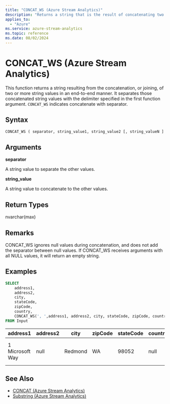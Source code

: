 ```yaml
---
title: "CONCAT_WS (Azure Stream Analytics)"
description: "Returns a string that is the result of concatenating two or more string values with a specified delimiter."
applies_to:
  - "Azure"
ms.service: azure-stream-analytics
ms.topic: reference
ms.date: 08/02/2024
---
```


# CONCAT_WS (Azure Stream Analytics)

This function returns a string resulting from the concatenation, or joining, of two or more string values in an end-to-end manner. It separates those concatenated string values with the delimiter specified in the first function argument. `CONCAT_WS` indicates concatenate with separator.

## Syntax

```SQL
CONCAT_WS ( separator, string_value1, string_value2 [, string_valueN ] )
```

## Arguments

**separator**

A string value to separate the other values.

**string_value**

A string value to concatenate to the other values.

## Return Types

nvarchar(max)

## Remarks

CONCAT_WS ignores null values during concatenation, and does not add the separator between null values. If CONCAT_WS receives arguments with all NULL values, it will return an empty string.

## Examples

```SQL
SELECT
    address1,
    address2,
    city,
    stateCode,
    zipCode,
    country,
    CONCAT_WS(', ',address1, address2, city, stateCode, zipCode, country) AS fullAddress
FROM Input

```

|address1|address2|city|zipCode|stateCode|country|fullAddress|
|-|-|-|-|-|-|-|
|1 Microsoft Way|null|Redmond|WA|98052|null|1 Microsoft Way, Redmond, WA, 98052|

## See Also

- [CONCAT (Azure Stream Analytics)](concat-azure-stream-analytics.md)
- [Substring (Azure Stream Analytics)](substring-azure-stream-analytics.md)